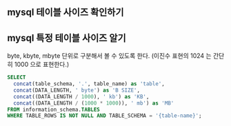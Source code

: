 ## mysql 테이블 사이즈 확인하기

## mysql 특정 테이블 사이즈 알기
byte, kbyte, mbyte 단위로 구분해서 볼 수 있도록 한다. (이진수 표현의 1024 는 간단히 1000 으로 표현한다.)
```sql
SELECT
  concat(table_schema, '.', table_name) as 'table',
  concat(DATA_LENGTH, ' byte') as 'B SIZE',
  concat((DATA_LENGTH / 1000), ' kb') as 'KB',
  concat((DATA_LENGTH / (1000 * 1000)), ' mb') as 'MB'
FROM information_schema.TABLES
WHERE TABLE_ROWS IS NOT NULL AND TABLE_SCHEMA = '{table-name}';
```